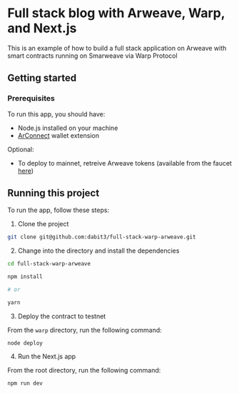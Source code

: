 # Full stack blog with Arweave, Warp, and Next.js

This is an example of how to build a full stack application on Arweave with smart contracts running on Smarweave via Warp Protocol

## Getting started

### Prerequisites

To run this app, you should have:

- Node.js installed on your machine
- [ArConnect](https://www.arconnect.io/) wallet extension
  
Optional:
- To deploy to mainnet, retreive Arweave tokens (available from the faucet [here](https://faucet.arweave.net/))

## Running this project

To run the app, follow these steps:

1. Clone the project

```sh
git clone git@github.com:dabit3/full-stack-warp-arweave.git
```

2. Change into the directory and install the dependencies

```sh
cd full-stack-warp-arweave

npm install

# or

yarn
```

3. Deploy the contract to testnet

From the `warp` directory, run the following command:

```
node deploy
```

4. Run the Next.js app

From the root directory, run the following command:

```sh
npm run dev
```